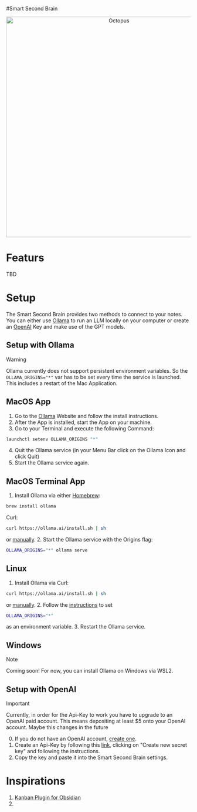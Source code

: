 #Smart Second Brain

<p align="center">

<picture>

<source media="(prefers-color-scheme: dark)" srcset="https://github.com/nicobrauchtgit/obsidian-Smart2Brain/assets/103033288/25639510-a75d-4500-b907-5b416af37353">

<source media="(prefers-color-scheme: light)" srcset="https://github.com/nicobrauchtgit/obsidian-Smart2Brain/assets/103033288/25639510-a75d-4500-b907-5b416af37353">

<img alt="Octopus" src="https://github.com/nicobrauchtgit/obsidian-Smart2Brain/assets/103033288/25639510-a75d-4500-b907-5b416af37353" height="600rem">

</picture>

</p>

# Featurs
TBD
# Setup
The Smart Second Brain provides two methods to connect to your notes. You can either use [Ollama](https://github.com/ollama/ollama) to run an LLM locally on your computer or create an [OpenAI](https://openai.com/) Key and make use of the GPT models.
## Setup with Ollama

> [!Warning]
> Ollama currently does not support persistent environment variables. So the `OLLAMA_ORIGINS="*"` var has to be set every time the service is launched.
> This includes a restart of the Mac Application.

## MacOS App

1. Go to the [Ollama](https://ollama.ai/download/) Website and follow the install instructions.
2. After the App is installed, start the App on your machine.
3. Go to your Terminal and execute the following Command:

```zsh
launchctl setenv OLLAMA_ORIGINS "*"
```

4. Quit the Ollama service (in your Menu Bar click on the Ollama Icon and click Quit)
5. Start the Ollama service again.

## MacOS Terminal App

1. Install Ollama via either [Homebrew](https://brew.sh/):

```zsh
brew install ollama
```

Curl:

```zsh
curl https://ollama.ai/install.sh | sh
```

or [manually](https://github.com/ollama/ollama/blob/main/docs/linux.md). 2. Start the Ollama service with the Origins flag:

```zsh
OLLAMA_ORIGINS="*" ollama serve
```

## Linux

1. Install Ollama via Curl:

```zsh
curl https://ollama.ai/install.sh | sh
```

or [manually](https://github.com/ollama/ollama/blob/main/docs/linux.md). 2. Follow the [instructions](https://github.com/ollama/ollama/blob/main/docs/faq.md#setting-environment-variables-on-linux) to set

```zsh
OLLAMA_ORIGINS="*"
```

as an environment variable. 3. Restart the Ollama service.

## Windows

> [!Note]
> Coming soon! For now, you can install Ollama on Windows via WSL2.

## Setup with OpenAI

> [!Important]
> Currently, in order for the Api-Key to work you have to upgrade to an OpenAI paid account. This means depositing at least $5 onto your OpenAI account. Maybe this changes in the future

0. If you do not have an OpenAI account, [create one](https://platform.openai.com/login/).
1. Create an Api-Key by following this [link](https://platform.openai.com/api-keys), clicking on "Create new secret key" and following the instructions.
2. Copy the key and paste it into the Smart Second Brain settings.

# Inspirations

1. [Kanban Plugin for Obsidian](https://github.com/mgmeyers/obsidian-kanban)
2.
